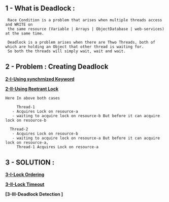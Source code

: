 

## 1 - What is Deadlock : 
    
     Race Condition is a problem that arises when multiple threads access and WRITE on  
     the same resource (Variable | Arrays | ObjectDatabase | web-services) at the same time.
     
     Deadlock is a problem arises when there are Thwo Threads, both of which are holding an Object that other thread is waiting for.
     So both the threads will simply wait, wait and wait.

   
 ## 2 - Problem : Creating Deadlock
 
   **[2-I-Using synchrnized Keyword](https://github.com/abhiSyncd/Java-Threads-Step-By-Step/blob/master/5-b-Deadlock/src/main/a_Problem_UsingSynchronized.java)**
   
   **[2-II-Using Reetrant Lock](https://github.com/abhiSyncd/Java-Threads-Step-By-Step/blob/master/5-b-Deadlock/src/main/c_Problem_UsingReetrantLock.java)**
   
    Here In above both cases
   
         Thread-1 
	   - Acquires Lock on resource-a 
	   - waiting to acquire lock on resource-b But before it can acquire lock on resource-b 

	  Thread-2 
	   - Acquires Lock on resource-b
	   - waiting to acquire lock on resource-a But before it can acquire lock on resource-a, 
	     Thread-1 Acquires Lock on resource-a
	     
  
## 3 - SOLUTION :   
   
   **[3-I-Lock Ordering](https://github.com/abhiSyncd/Java-Threads-Step-By-Step/blob/master/5-b-Deadlock/src/main/b_Solution_UsingSynchronized.java)**
     
   
   **[3-II-Lock Timeout](https://github.com/abhiSyncd/Java-Threads-Step-By-Step/blob/master/5-b-Deadlock/src/main/d__Solution_UsingReetrantLock.java)**
   
   **[3-III-Deadlock Detection ]**
   
   
